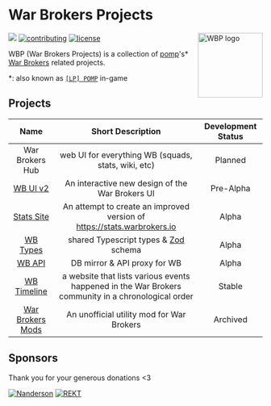 # War Brokers Projects

<img
  align="right"
  width="128"
  height="128"
  alt="WBP logo"
  src="https://raw.githubusercontent.com/War-Brokers/War-Brokers/master/imgs/WBP.avif"
/>

[![](https://dcbadge.limes.pink/api/server/synPSeuNFK)](https://discord.gg/synPSeuNFK)
[![contributing](https://img.shields.io/badge/contributing-yellow?style=for-the-badge)](https://github.com/War-Brokers/War-Brokers/blob/master/CONTRIBUTING.md)
[![license](https://img.shields.io/github/license/War-Brokers/War-Brokers?style=for-the-badge&color=yellow)](./LICENSE)

WBP (War Brokers Projects) is a collection of [pomp][pomp]'s\*
[War Brokers](https://warbrokers.io) related projects.

\*: also known as [`[LP] POMP`][lp-pomp] in-game

## Projects

|           Name            |                                         Short Description                                          | Development Status |
| :-----------------------: | :------------------------------------------------------------------------------------------------: | :----------------: |
|      War Brokers Hub      |                        web UI for everything WB (squads, stats, wiki, etc)                         |      Planned       |
|    [WB UI v2][wbuiv2]     |                          An interactive new design of the War Brokers UI                           |     Pre-Alpha      |
| [Stats Site][stats-site]  |              An attempt to create an improved version of https://stats.warbrokers.io               |       Alpha        |
|   [WB Types][wb-types]    |                            shared Typescript types & [Zod][zod] schema                             |       Alpha        |
|      [WB API][wbapi]      |                                    DB mirror & API proxy for WB                                    |       Alpha        |
| [WB Timeline][wbtimeline] | a website that lists various events happened in the War Brokers community in a chronological order |       Stable       |
|  [War Brokers Mods][wbm]  |                             An unofficial utility mod for War Brokers                              |      Archived      |

[pomp]: https://github.com/pompydev
[lp-pomp]: https://stats.wbpjs.com/players/5d2ead35d142affb05757778
[wbuiv2]: https://github.com/War-Brokers/wbuiv2
[stats-site]: https://github.com/War-Brokers/War-Brokers/tree/master/apps/stats-site
[wb-types]: https://github.com/War-Brokers/War-Brokers/tree/master/libs/wb-types
[zod]: https://github.com/colinhacks/zod
[wbapi]: https://github.com/War-Brokers/War-Brokers/tree/master/apps/wbapi
[wbtimeline]: https://github.com/War-Brokers/War-Brokers/tree/master/apps/wbtimeline
[wbm]: https://git.pompy.dev/war-brokers-mods

## Sponsors

Thank you for your generous donations <3

[![Nanderson](https://images.weserv.nl/?url=avatars.githubusercontent.com/u/89991191?h=48&w=48&fit=cover&mask=circle&maxage=2d)](https://github.com/Nanderson17)
[![REKT](https://images.weserv.nl/?url=avatars.githubusercontent.com/u/90931360?h=48&w=48&fit=cover&mask=circle&maxage=2d)](https://github.com/REKTgg)
